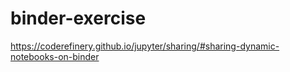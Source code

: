# binder-exercise
https://coderefinery.github.io/jupyter/sharing/#sharing-dynamic-notebooks-on-binder
